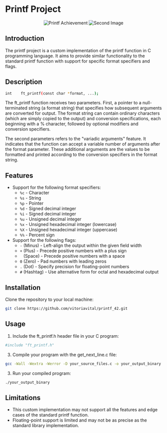 # Printf Project

<div style="text-align: center;">
  <img src="https://game.42sp.org.br/static/assets/achievements/ft_printfm.png" alt="Printf Achievement" style="display: inline-block; margin: 0 auto;">
  <img src="https://game.42sp.org.br/static/assets/achievements/ft_printfm.png" alt="Second Image" style="display: inline-block; margin: 0 auto;">
</div>


## Introduction

The printf project is a custom implementation of the printf function in C programming language. It aims to provide similar functionality to the standard printf function with support for specific format specifiers and flags.

## Description

```bash
int    ft_printf(const char *format, ...);
```
The ft_printf function receives two parameters. First, a pointer to a null-terminated string (a format string) that specifies how subsequent arguments are converted for output. The format string can contain ordinary characters (which are simply copied to the output) and conversion specifications, each beginning with a % character, followed by optional modifiers and conversion specifiers.

The second parameters refers to the "variadic arguments" feature. It indicates that the function can accept a variable number of arguments after the format parameter. These additional arguments are the values to be formatted and printed according to the conversion specifiers in the format string.

## Features

- Support for the following format specifiers:
  - `%c` - Character
  - `%s` - String
  - `%p` - Pointer
  - `%d` - Signed decimal integer
  - `%i` - Signed decimal integer
  - `%u` - Unsigned decimal integer
  - `%x` - Unsigned hexadecimal integer (lowercase)
  - `%X` - Unsigned hexadecimal integer (uppercase)
  - `%%` - Percent sign
- Support for the following flags:
  - `-` (Minus) - Left-align the output within the given field width
  - `+` (Plus) - Precede positive numbers with a plus sign
  - ` ` (Space) - Precede positive numbers with a space
  - `0` (Zero) - Pad numbers with leading zeros
  - `.` (Dot) - Specify precision for floating-point numbers
  - `#` (Hashtag) - Use alternative form for octal and hexadecimal output
 
## Installation

Clone the repository to your local machine:

```bash
git clone https://github.com/vitoriavital/printf_42.git
```

## Usage

1. Include the ft_printf.h header file in your C program:
```bash
#include "ft_printf.h"
```

3. Compile your program with the get_next_line.c file:
```bash
gcc -Wall -Wextra -Werror -D your_source_files.c -o your_output_binary
```

3. Run your compiled program:
```bash
./your_output_binary
```


## Limitations
- This custom implementation may not support all the features and edge cases of the standard printf function.
- Floating-point support is limited and may not be as precise as the standard library implementation.
